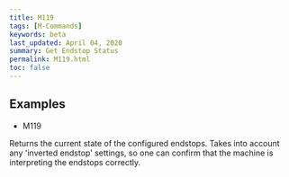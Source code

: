 ```yaml
---
title: M119
tags: [M-Commands] 
keywords: beta 
last_updated: April 04, 2020 
summary: Get Endstop Status 
permalink: M119.html
toc: false 
---
```



## Examples

* M119

Returns the current state of the configured endstops. Takes into account any 'inverted endstop' settings, so one can confirm that the machine is interpreting the endstops correctly.

